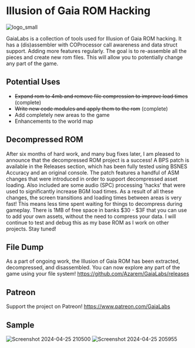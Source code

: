 # Illusion of Gaia ROM Hacking

![logo_small](https://github.com/Azarem/GaiaLabs/assets/7395229/cbb7c720-ebec-4cf9-8110-edd6f2fbe057)

GaiaLabs is a collection of tools used for Illusion of Gaia ROM hacking. It has a (dis)assembler with COProcessor call awareness and data struct support. Adding more features regularly.
The goal is to re-assemble all the pieces and create new rom files. This will allow you to potentially change any part of the game.

## Potential Uses
- ~~Expand rom to 4mb and remove file compression to improve load times~~ (complete)
- ~~Write new code modules and apply them to the rom~~ (complete)
- Add completely new areas to the game
- Enhancements to the world map

## Decompressed ROM
After six months of hard work, and many bug fixes later, I am pleased to announce that the decompressed ROM project is a success! A BPS patch is available in the Releases section, which has been fully tested using BSNES Accuracy and an original console. The patch features a handful of ASM changes that were introduced in order to support decompressed asset loading. Also included are some audio (SPC) processing 'hacks' that were used to significantly increase BGM load times. As a result of all these changes, the screen transitions and loading times between areas is very fast! This means less time spent waiting for things to decompress during gameplay. There is 1MB of free space in banks $30 - $3F that you can use to add your own assets, without the need to compress your data. I will continue to test and debug this as my base ROM as I work on other projects. Stay tuned!
  
## File Dump
As a part of ongoing work, the Illusion of Gaia ROM has been extracted, decompressed, and disassembled. You can now explore any part of the game using your file system!
https://github.com/Azarem/GaiaLabs/releases

## Patreon
Support the project on Patreon!
https://www.patreon.com/GaiaLabs

## Sample
![Screenshot 2024-04-25 210500](https://github.com/Azarem/GaiaLabs/assets/7395229/acb007df-34eb-4384-a8ea-628eccea861b)
![Screenshot 2024-04-25 205955](https://github.com/Azarem/GaiaLabs/assets/7395229/acb1481b-f38c-4a73-91ae-763dc15c5b0d)



